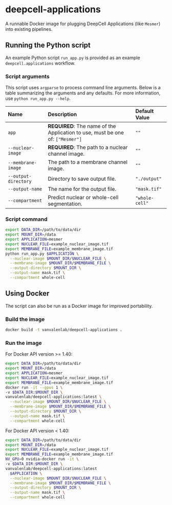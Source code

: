 # deepcell-applications

A runnable Docker image for plugging DeepCell Applications (like `Mesmer`) into existing pipelines.

## Running the Python script

An example Python script `run_app.py` is provided as an example `deepcell.applications` workflow.

### Script arguments

This script uses `argparse` to process command line arguments. Below is a table summarizing the arguments and any defaults. For more information, use `python run_app.py --help`.

| Name | Description | Default Value |
| :--- | :--- | :--- |
| `app` | **REQUIRED**: The name of the Application to use, must be one of: `["Mesmer"]` | `""` |
| `--nuclear-image` | **REQUIRED**: The path to a nuclear channel image. | `""` |
| `--membrane-image` | The path to a membrane channel image. | `""` |
| `--output-directory` | Directory to save output file. | `"./output"` |
| `--output-name` | The name for the output file. | `"mask.tif"` |
| `--compartment` | Predict nuclear or whole-cell segmentation. | `"whole-cell"` |

### Script command

```bash
export DATA_DIR=/path/to/data/dir
export MOUNT_DIR=/data
export APPLICATION=mesmer
export NUCLEAR_FILE=example_nuclear_image.tif
export MEMBRANE_FILE=example_membrane_image.tif
python run_app.py $APPLICATION \
  --nuclear-image $MOUNT_DIR/$NUCLEAR_FILE \
  --membrane-image $MOUNT_DIR/$MEMBRANE_FILE \
  --output-directory $MOUNT_DIR \
  --output-name mask.tif \
  --compartment whole-cell
```

## Using Docker

The script can also be run as a Docker image for improved portability.

### Build the image

```bash
docker build -t vanvalenlab/deepcell-applications .
```

### Run the image

For Docker API version >= 1.40:

```bash
export DATA_DIR=/path/to/data/dir
export MOUNT_DIR=/data
export APPLICATION=mesmer
export NUCLEAR_FILE=example_nuclear_image.tif
export MEMBRANE_FILE=example_membrane_image.tif
docker run -it --gpus 1 \
-v $DATA_DIR:$MOUNT_DIR \
vanvalenlab/deepcell-applications:latest \
  --nuclear-image $MOUNT_DIR/$NUCLEAR_FILE \
  --membrane-image $MOUNT_DIR/$MEMBRANE_FILE \
  --output-directory $MOUNT_DIR \
  --output-name mask.tif \
  --compartment whole-cell
```

For Docker API version < 1.40:

```bash
export DATA_DIR=/path/to/data/dir
export MOUNT_DIR=/data
export NUCLEAR_FILE=example_nuclear_image.tif
export MEMBRANE_FILE=example_membrane_image.tif
NV_GPU=0 nvidia-docker run -it \
-v $DATA_DIR:$MOUNT_DIR \
vanvalenlab/deepcell-applications:latest
  $APPLICATION \
  --nuclear-image $MOUNT_DIR/$NUCLEAR_FILE \
  --membrane-image $MOUNT_DIR/$MEMBRANE_FILE \
  --output-directory $MOUNT_DIR \
  --output-name mask.tif \
  --compartment whole-cell
```
